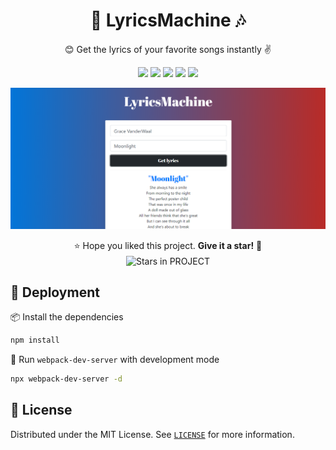 <h1 align="center">🎤 LyricsMachine 🎶</h1>

<p align="center">😊 Get the lyrics of your favorite songs instantly ✌</p>

<p align="center">
    <img src="https://img.shields.io/static/v1?label=Node.js&message=v11.14.0&color=success&logo=node.js" />
    <img src="https://img.shields.io/static/v1?label=Webpack&message=v4.44.1%204&color=00afdb&logo=webpack" />
    <img src="https://img.shields.io/static/v1?label=Babel&message=v7.x&color=yellow&logo=babel" />
    <img src="https://img.shields.io/static/v1?label=ReactJS&message=v16.13&color=blue&logo=react" />
    <img src="https://img.shields.io/static/v1?label=Bootstrap&message=v4.5&color=a400db&logo=bootstrap" />
</p>

<p align="center">
    <img src="./.github/screenshot.png" />
</p>

<p align="center">
⭐ Hope you liked this project. <b>Give it a star!</b> 🎉<br/>
<img
    src="https://img.shields.io/github/stars/360macky/lyrics-machine.svg?style=social"
    title="Stars in PROJECT"
    alt="Stars in PROJECT"
    align="center"
/>
</p>

## 🚀 Deployment
📦 Install the dependencies
```bash
npm install
```
🌙 Run `webpack-dev-server` with development mode
```bash
npx webpack-dev-server -d
```

## 📃 License
Distributed under the MIT License.
See [`LICENSE`](./LICENSE) for more information.

